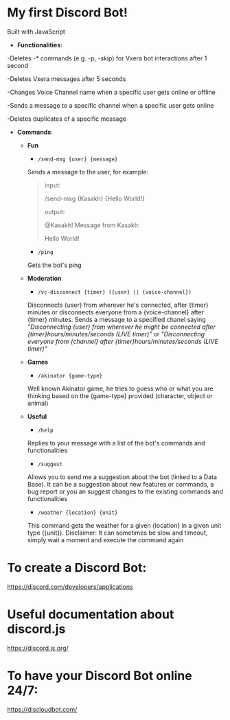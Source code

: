 # My first Discord Bot!

Built with JavaScript

- <strong>Functionalities</strong>:

-Deletes -* commands (e.g. -p, -skip) for Vxera bot interactions after 1 second

-Deletes Vxera messages after 5 seconds

-Changes Voice Channel name when a specific user gets online or offline

-Sends a message to a specific channel when a specific user gets online

-Deletes duplicates of a specific message

- <strong>Commands</strong>:

  - <strong>Fun</strong>

    - ``/send-msg {user} {message}``

    Sends a message to the user, for example:

    >input:
    >
    >/send-msg {Kasakh} {Hello World!}
    >
    >output:
    >
    >@Kasakh! Message from Kasakh:
    >
    >Hello World!
    
    - ``/ping``
    
    Gets the bot's ping

  - <strong>Moderation</strong>

    - ``/vc-disconnect {timer} ({user} || {voice-channel})``

    Disconnects {user} from wherever he's connected, after {timer} minutes or disconnects everyone from a {voice-channel} after {timer} minutes. Sends a message to a specified chanel saying _*"Disconnecting {user} from wherever he might be connected after {timer}hours/minutes/seconds (LIVE timer)"*_ or _*"Disconnecting everyone from {channel} after {timer}hours/minutes/seconds (LIVE timer)"*_
  
  - <strong>Games</strong>
                          
    - ``/akinator {game-type}``
             
    Well known Akinator game, he tries to guess who or what you are thinking based on the {game-type} provided (character, object or animal)
  
  - <strong>Useful</strong>
                           
    - ``/help``
                           
    Replies to your message with a list of the bot's commands and functionalities
    
    - ``/suggest``

    Allows you to send me a suggestion about the bot (linked to a Data Base). It can be a suggestion about new features or commands, a bug report or you an suggest changes to the existing commands and functionalities
    
    - ``/weather {location} {unit}``

    This command gets the weather for a given {location} in a given unit type ({unit}). Disclaimer: It can sometimes be slow and timeout, simply wait a moment and execute the command again

# To create a Discord Bot:

https://discord.com/developers/applications

# Useful documentation about discord.js

https://discord.js.org/

# To have your Discord Bot online 24/7:

https://discloudbot.com/
